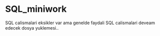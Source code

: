 # SQL_miniwork
SQL calismalari 
eksikler var ama genelde faydali SQL calismalari
deveam edecek dosya yuklemesi..
